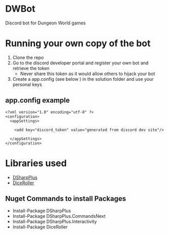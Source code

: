 # DWBot
Discord bot for Dungeon World games

# Running your own copy of the bot
1. Clone the repo
2. Go to the discord developer portal and register your own bot and retrieve the token
   - Never share this token as it would allow others to hijack your bot
3. Create a app.config (see below ) in the solution folder and use your personal keys

## app.config example
```
<?xml version="1.0" encoding="utf-8" ?>
<configuration>
  <appSettings>

    <add key="discord_token" value="generated from discord dev site"/>

  </appSettings>
</configuration>
```

# Libraries used
*  [DSharpPlus](https://github.com/DSharpPlus/DSharpPlus)
*  [DiceRoller](https://github.com/skizzerz/DiceRoller)


## Nuget Commands to install Packages
* Install-Package DSharpPlus
* Install-Package DSharpPlus.CommandsNext
* Install-Package DSharpPlus.Interactivity
* Install-Package DiceRoller
